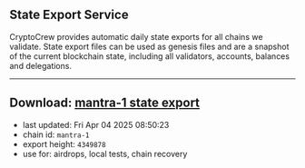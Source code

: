 ## State Export Service
CryptoCrew provides automatic daily state exports for all chains we validate. State export files can be used as genesis files and are a snapshot of the current blockchain state, including all validators, accounts, balances and delegations.

---
**Download: [mantra-1 state export](https://dl-eu2.ccvalidators.com/SERVICE/mantrachain/mantra-1_export_4349878.json)**
---

- last updated: Fri Apr 04 2025 08:50:23
- chain id: `mantra-1`
- export height: `4349878`
- use for: airdrops, local tests, chain recovery
